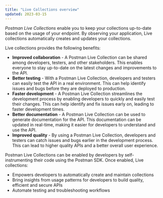 ```yaml
---
title: "Live Collections overview"
updated: 2023-03-15
---
```


_Postman Live Collections_ enable you to keep your collections up-to-date based on the usage of your endpoint. By observing your application, Live collections automatically creates and updates your collections.

Live collections provides the following benefits:

* **Improved collaboration** - A Postman Live Collection can be shared among developers, testers, and other stakeholders. This enables everyone to stay up-to-date on the latest changes and improvements to the API.
* **Better testing** - With a Postman Live Collection, developers and testers can easily test the API in a real environment. This can help identify issues and bugs before they are deployed to production.
* **Faster development** - A Postman Live Collection streamlines the development process by enabling developers to quickly and easily test their changes. This can help identify and fix issues early on, leading to faster development times.
* **Better documentation** -  A Postman Live Collection can be used to generate documentation for the API. This documentation can be updated in real-time, making it easier for developers to understand and use the API.
* **Improved quality** - By using a Postman Live Collection, developers and testers can catch issues and bugs earlier in the development process. This can lead to higher quality APIs and a better overall user experience.

Postman Live Collections can be enabled by developers by self-instrumenting their code using the Postman SDK. Once enabled, Live collections:

* Empowers developers to automatically create and maintain collections
* Bring insights from usage patterns for developers to build quality, efficient and secure APIs
* Automate testing and troubleshooting workflows
